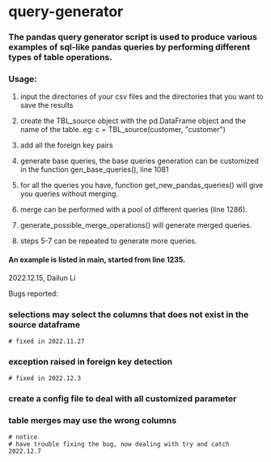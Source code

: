 # query-generator

### The pandas query generator script is used to produce various examples of sql-like pandas queries by performing different types of table operations.

### Usage:

1. input the directories of your csv files and the directories that you want to save the results

2. create the TBL_source object with the pd.DataFrame object and the name of the table.
    eg: c = TBL_source(customer, "customer")

3. add all the foreign key pairs

4. generate base queries, the base queries generation can be customized in the function gen_base_queries(), line 1081

5. for all the queries you have, function get_new_pandas_queries() will give you queries without merging.

6. merge can be performed with a pool of different queries (line 1286).

7. generate_possible_merge_operations() will generate merged queries.

8. steps 5-7 can be repeated to generate more queries.

#### An example is listed in main, started from line 1235.


2022.12.15, Dailun Li


Bugs reported:

### selections may select the columns that does not exist in the source dataframe

    # fixed in 2022.11.27

### exception raised in foreign key detection
    # fixed in 2022.12.3

### create a config file to deal with all customized parameter

### table merges may use the wrong columns

    # notice
    # have trouble fixing the bug, now dealing with try and catch 2022.12.7



